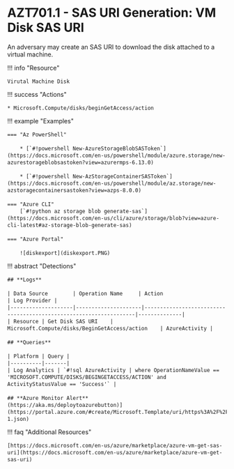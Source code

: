 # AZT701.1 - SAS URI Generation: VM Disk SAS URI

An adversary may create an SAS URI to download the disk attached to a virtual machine.

!!! info "Resource"

	Virutal Machine Disk

!!! success "Actions" 

	* Microsoft.Compute/disks/beginGetAccess/action

!!! example "Examples"

    === "Az PowerShell"
	
    	* [`#!powershell New-AzureStorageBlobSASToken`](https://docs.microsoft.com/en-us/powershell/module/azure.storage/new-azurestorageblobsastoken?view=azurermps-6.13.0)
		
    	* [`#!powershell New-AzStorageContainerSASToken`](https://docs.microsoft.com/en-us/powershell/module/az.storage/new-azstoragecontainersastoken?view=azps-8.0.0)
		
	=== "Azure CLI"
		[`#!python az storage blob generate-sas`](https://docs.microsoft.com/en-us/cli/azure/storage/blob?view=azure-cli-latest#az-storage-blob-generate-sas)

	=== "Azure Portal"

		![diskexport](diskexport.PNG)

!!! abstract "Detections"

	## **Logs** 

    | Data Source        | Operation Name     | Action                                                            | Log Provider |
    |--------------------|---------------------|-------------------------------------------------------------------|--------------|
    | Resource | Get Disk SAS URI	 | Microsoft.Compute/disks/BeginGetAccess/action	| AzureActivity |

	## **Queries**

	| Platform | Query |
    |----------|-------|
	| Log Analytics | `#!sql AzureActivity | where OperationNameValue == 'MICROSOFT.COMPUTE/DISKS/BEGINGETACCESS/ACTION' and ActivityStatusValue == 'Success'` |	
	
	## **Azure Monitor Alert**
	(https://aka.ms/deploytoazurebutton)](https://portal.azure.com/#create/Microsoft.Template/uri/https%3A%2F%2Fraw.githubusercontent.com%2Fmicrosoft%2FAzDetectSuite%2Fmain%2FExfiltration%2FAZT701%2FAZT701-1.json)
	
!!! faq "Additional Resources"

	[https://docs.microsoft.com/en-us/azure/marketplace/azure-vm-get-sas-uri](https://docs.microsoft.com/en-us/azure/marketplace/azure-vm-get-sas-uri)
